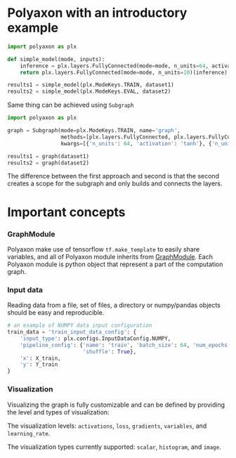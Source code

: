 # Polyaxon with an introductory example

```python
import polyaxon as plx

def simple_model(mode, inputs):
    inference = plx.layers.FullyConnected(mode=mode, n_units=64, activation='tanh')(inputs)
    return plx.layers.FullyConnected(mode=mode, n_units=10)(inference)

results1 = simple_model(plx.ModeKeys.TRAIN, dataset1)
results2 = simple_model(plx.ModeKeys.EVAL, dataset2)
```

Same thing can be achieved using `Subgraph`

```python
import polyaxon as plx

graph = Subgraph(mode=plx.ModeKeys.TRAIN, name='graph',
                 methods=[plx.layers.FullyConnected, plx.layers.FullyConnected],
                 kwargs=[{'n_units': 64, 'activation': 'tanh'}, {'n_units': 10}])

results1 = graph(dataset1)
results2 = graph(dataset2)
```

The difference between the first approach and second is that the second creates a scope for the subgraph and only builds and connects the layers.


# Important concepts

### GraphModule

Polyaxon make use of tensorflow `tf.make_template` to easily share variables, and all of Polyaxon module inherits from [GraphModule](/experiments/models).
Each Polyaxon module is python object that represent a part of the computation graph.


### Input data

Reading data from a file, set of files, a directory or numpy/pandas objects should be easy and reproducible.

```python
# an example of NUMPY data input configuration
train_data = 'train_input_data_config': {
    'input_type': plx.configs.InputDataConfig.NUMPY,
    'pipeline_config': {'name': 'train', 'batch_size': 64, 'num_epochs': 5,
                        'shuffle': True},
    'x': X_train,
    'y': Y_train
}
```


### Visualization

Visualizing the graph is fully customizable and can be defined by providing the level and types of visualization:

The visualization levels: `activations`, `loss`, `gradients`, `variables`, and `learning_rate`.

The visualization types currently supported: `scalar`, `histogram`, and `image`.
